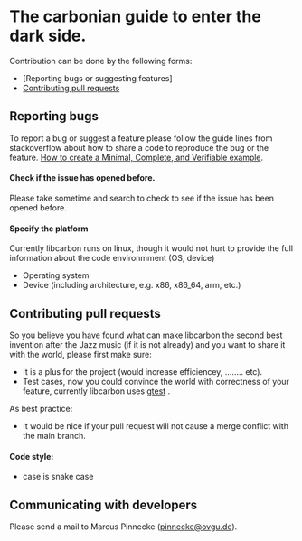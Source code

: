  # The carbonian guide to enter the dark side. 

Contribution can be done by the following forms:

* [Reporting bugs or suggesting features]
* [Contributing pull requests](#contributing-pull-requests)

## Reporting bugs

To report a bug or suggest a feature please follow the guide lines from stackoverflow about how to share a code 
to reproduce the bug or the feature.
[How to create a Minimal, Complete, and Verifiable example](https://stackoverflow.com/help/mcve).

#### Check if the issue has opened before.

Please take sometime and search to check to see if the issue has been opened before.

#### Specify the platform

Currently libcarbon runs on linux, though it would not hurt to provide the full information
about the code environmment (OS, device)

* Operating system
* Device (including architecture, e.g. x86, x86_64, arm, etc.)


## Contributing pull requests

So you believe you have found what can make libcarbon the second best invention after the Jazz music (if it is not already)
and you want to share it with the world, please first make sure:
* It is a plus for the project (would increase efficiencey, ........ etc).
* Test cases, now you could convince the world with correctness of your feature,
currently libcarbon uses [gtest](https://github.com/google/googletest/blob/master/googletest/docs/primer.md)
.

As best practice:
* It would be nice if your pull request will not cause a merge conflict with the main branch.

#### Code style:

* case is snake case

## Communicating with developers

Please send a mail to Marcus Pinnecke (pinnecke@ovgu.de).
